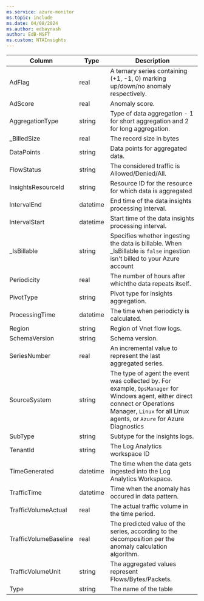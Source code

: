 ```yaml
---
ms.service: azure-monitor
ms.topic: include
ms.date: 04/08/2024
ms.author: edbaynash
author: EdB-MSFT
ms.custom: NTAInsights
---
```



| Column | Type | Description |
|---|---|---|
| AdFlag | real | A ternary series containing (+1, -1, 0) marking up/down/no anomaly respectively. |
| AdScore | real | Anomaly score. |
| AggregationType | string | Type of data aggregation - 1 for short aggregation and 2 for long aggregation. |
| _BilledSize | real | The record size in bytes |
| DataPoints | string | Data points for aggregated data. |
| FlowStatus | string | The considered traffic is Allowed/Denied/All. |
| InsightsResourceId | string | Resource ID for the resource for which data is aggregated |
| IntervalEnd | datetime | End time of the data insights processing interval. |
| IntervalStart | datetime | Start time of the data insights processing interval. |
| _IsBillable | string | Specifies whether ingesting the data is billable. When _IsBillable is `false` ingestion isn't billed to your Azure account |
| Periodicity | real | The number of hours after whichthe data repeats itself. |
| PivotType | string | Pivot type for insights aggregation. |
| ProcessingTime | datetime | The time when periodicty is calculated. |
| Region | string | Region of Vnet flow logs. |
| SchemaVersion | string | Schema version. |
| SeriesNumber | real | An incremental value to represent the last aggregated series. |
| SourceSystem | string | The type of agent the event was collected by. For example, `OpsManager` for Windows agent, either direct connect or Operations Manager, `Linux` for all Linux agents, or `Azure` for Azure Diagnostics |
| SubType | string | Subtype for the insights logs. |
| TenantId | string | The Log Analytics workspace ID |
| TimeGenerated | datetime | The time when the data gets ingested into the Log Analytics Workspace. |
| TrafficTime | datetime | Time when the anomaly has occured in data pattern. |
| TrafficVolumeActual | real | The actual traffic volume in the time period. |
| TrafficVolumeBaseline | real | The predicted value of the series, according to the decomposition per the anomaly calculation algorithm. |
| TrafficVolumeUnit | string | The aggregated values represent Flows/Bytes/Packets. |
| Type | string | The name of the table |
